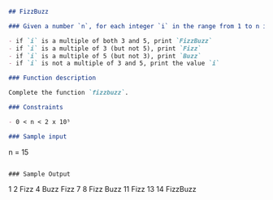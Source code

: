 ```markdown
## FizzBuzz

### Given a number `n`, for each integer `i` in the range from 1 to n inclusive, print one value per line as follows:

- if `i` is a multiple of both 3 and 5, print `FizzBuzz`
- if `i` is a multiple of 3 (but not 5), print `Fizz` 
- if `i` is a multiple of 5 (but not 3), print `Buzz`
- if `i` is not a multiple of 3 and 5, print the value `i`

### Function description

Complete the function `fizzbuzz`.

### Constraints

- 0 < n < 2 x 10⁵ 

### Sample input

```
n = 15
```

### Sample Output

```
1
2
Fizz
4
Buzz
Fizz
7
8
Fizz
Buzz
11
Fizz
13
14
FizzBuzz
```
```